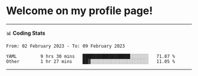 # Welcome on my profile page!
<!-- print(("dralla"[::-1]+"s").capitalize()) -->

<!-- ---
👨🏻‍💻 **Busy With**
* Learning new Skills.
* Building small Projects.
* Being helpful. -->

---
📊 **Coding Stats**
<!--START_SECTION:waka-->

```text
From: 02 February 2023 - To: 09 February 2023

YAML         9 hrs 30 mins   ██████████████████░░░░░░░   71.87 %
Other        1 hr 27 mins    ██▓░░░░░░░░░░░░░░░░░░░░░░   11.05 %
```

<!--END_SECTION:waka-->
---

